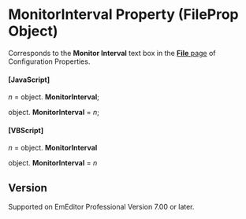 # MonitorInterval Property (FileProp Object)

Corresponds to the **Monitor Interval** text box in the
[**File** page](../../dlg/properties/file/index) of Configuration Properties.

#### \[JavaScript\]

_n_ = object. **MonitorInterval**;

object. **MonitorInterval** = _n_;

#### \[VBScript\]

_n_ = object. **MonitorInterval**

object. **MonitorInterval** = _n_

## Version

Supported on EmEditor Professional Version 7.00 or later.